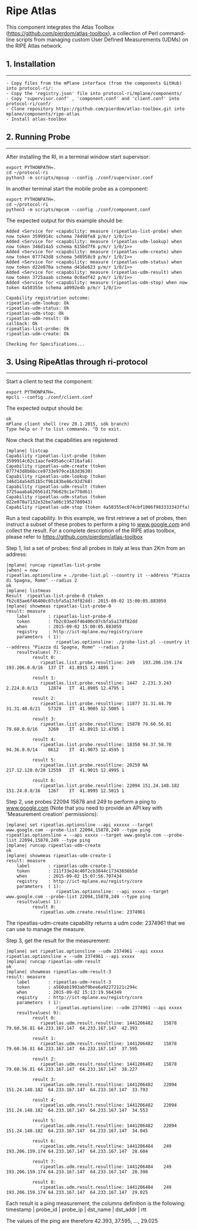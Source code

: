 # Ripe Atlas

This component integrates the Atlas Toolbox (https://github.com/pierdom/atlas-toolbox), 
a collection of Perl command-line scripts from managing custom User Defined Measurements (UDMs) 
on the RIPE Atlas network.

## 1. Installation
---------------------------------------

    - Copy files from the mPlane interface (from the components GitHub) into protocol-ri/:
    - Copy the 'registry.json' file into protocol-ri/mplane/components/
    - Copy 'supervisor.conf' , 'component.conf' and 'client.conf' into protocol-ri/conf/
    - Clone repository https://github.com/pierdom/atlas-toolbox.git into mplane/components/ripe-atlas
    - Install atlas-toolbox

## 2. Running Probe
---------------------------------------

After installing the RI, in a terminal window start supervisor:

```
export PYTHONPATH=.
cd ~/protocol-ri
python3 -m scripts/mpsup --config ./conf/supervisor.conf
```

In another terminal start the mobile probe as a component:

```
export PYTHONPATH=.
cd ~/protocol-ri 
python3 -m scripts/mpcom --config ./conf/component.conf 
```

The expected output for this example should be:

```
Added <Service for <capability: measure (ripeatlas-list-probe) when now token 3599914c schema 74498fe8 p/m/r 1/0/1>>
Added <Service for <capability: measure (ripeatlas-udm-lookup) when now token 346d14a5 schema 615bd7f6 p/m/r 1/0/1>>
Added <Service for <capability: measure (ripeatlas-udm-create) when now token 077743d8 schema 5d8958c9 p/m/r 1/0/1>>
Added <Service for <capability: measure (ripeatlas-udm-status) when now token d22e070a schema d416e623 p/m/r 1/0/1>>
Added <Service for <capability: measure (ripeatlas-udm-result) when now token 3725aaab schema 0c0adf42 p/m/r 1/0/1>>
Added <Service for <capability: measure (ripeatlas-udm-stop) when now token 4a50355e schema a8992e4b p/m/r 1/0/1>>

Capability registration outcome:
ripeatlas-udm-lookup: Ok
ripeatlas-udm-status: Ok
ripeatlas-udm-stop: Ok
ripeatlas-udm-result: Ok
callback: Ok
ripeatlas-list-probe: Ok
ripeatlas-udm-create: Ok

Checking for Specifications...
```

## 3. Using RipeAtlas through ri-protocol
---------------------------------------

Start a client to test the component:

```
export PYTHONPATH=.
mpcli --config ./conf/client.conf
```

The expected output should be:

```
ok
mPlane client shell (rev 20.1.2015, sdk branch)
Type help or ? to list commands. ^D to exit.
```

Now check that the capabilities are registered:

```
|mplane| listcap
Capability ripeatlas-list-probe (token 3599914c02c1aacfe495a6cc4716afa6)
Capability ripeatlas-udm-create (token 077743d8b6bcce9733e979ce183d3630)
Capability ripeatlas-udm-lookup (token 346d14a54d51b5cf9b183be86c92d768)
Capability ripeatlas-udm-result (token 3725aaaba620561d179b829c1e778d61)
Capability ripeatlas-udm-status (token d22e070a7132e32be7a06c1952780943)
Capability ripeatlas-udm-stop (token 4a50355ec074cbf1006f983333343ffa)
```

Run a test capability. In this example, we first retrieve a set of probes, then instruct a subset of these probes to perform a ping to www.google.com and collect the result.
For a complete description of the RIPE atlas toolbox, please refer to https://github.com/pierdom/atlas-toolbox

Step 1, list a set of probes: find all probes in Italy at less than 2Km from an address:

```
|mplane| runcap ripeatlas-list-probe
|when| = now
ripeatlas.optionsline = ./probe-list.pl --country it --address "Piazza di Spagna, Rome" --radius 2
ok
|mplane| listmeas
Result  ripeatlas-list-probe-0 (token fb2c03ae6f46400c07cbfa5a17df82dd): 2015-09-02 15:00:05.883059
|mplane| showmeas ripeatlas-list-probe-0
result: measure
    label       : ripeatlas-list-probe-0
    token       : fb2c03ae6f46400c07cbfa5a17df82dd
    when        : 2015-09-02 15:00:05.883059
    registry    : http://ict-mplane.eu/registry/core
    parameters  ( 1): 
                   ripeatlas.optionsline: ./probe-list.pl --country it --address "Piazza di Spagna, Rome" --radius 2
    resultvalues( 7):
          result 0:
             ripeatlas.list.probe.resultline: 249	193.206.159.174	193.206.0.0/16	137	IT	41.8915	12.4895	1

          result 1:
             ripeatlas.list.probe.resultline: 1447	2.231.3.243	2.224.0.0/13	12874	IT	41.8905	12.4795	1

          result 2:
             ripeatlas.list.probe.resultline: 11877	31.31.44.70	31.31.40.0/21	57329	IT	41.9005	12.5005	1

          result 3:
             ripeatlas.list.probe.resultline: 15878	79.60.56.81	79.60.0.0/16	3269	IT	41.8915	12.4705	1

          result 4:
             ripeatlas.list.probe.resultline: 18350	94.37.58.70	94.36.0.0/14	8612	IT	41.9075	12.4595	1

          result 5:
             ripeatlas.list.probe.resultline: 20259	NA	217.12.128.0/20	12559	IT	41.9015	12.4995	1

          result 6:
             ripeatlas.list.probe.resultline: 22094	151.24.148.182	151.24.0.0/16	1267	IT	41.8995	12.5015	1
```

Step 2, use probes 22094 15878 and 249 to perform a ping to www.google.com (Note that you need to provide an API key with 'Measurement creation' permissions):

```
|mplane| set ripeatlas.optionsline --api xxxxxx --target www.google.com --probe-list 22094,15878,249 --type ping
ripeatlas.optionsline = --api xxxxx --target www.google.com --probe-list 22094,15878,249 --type ping
|mplane| runcap ripeatlas-udm-create
ok
|mplane| showmeas ripeatlas-udm-create-1
result: measure
    label       : ripeatlas-udm-create-1
    token       : 211f33e24c40f2cb3844c17343656b5d
    when        : 2015-09-02 15:07:56.707434
    registry    : http://ict-mplane.eu/registry/core
    parameters  ( 1): 
                   ripeatlas.optionsline: --api xxxxx --target www.google.com --probe-list 22094,15878,249 --type ping
    resultvalues( 1):
          result 0:
             ripeatlas.udm.create.resultline: 2374961
```

The ripeatlas-udm-create capability returns a udm code: 2374961 that we can use to manage the measure.

Step 3, get the result for the measurement:

```
|mplane| set ripeatlas.optionsline --udm 2374961 --api xxxxx
ripeatlas.optionsline = --udm 2374961 --api xxxxx
|mplane| runcap ripeatlas-udm-result
ok
|mplane| showmeas ripeatlas-udm-result-3
result: measure
    label       : ripeatlas-udm-result-3
    token       : a560ab1903abf9bee6a92272121c294c
    when        : 2015-09-02 15:13:19.564349
    registry    : http://ict-mplane.eu/registry/core
    parameters  ( 1): 
                   ripeatlas.optionsline: --udm 2374961 --api xxxxx
    resultvalues( 9):
          result 0:
             ripeatlas.udm.result.resultline: 1441206482	15878	79.60.56.81	64.233.167.147	64.233.167.147	42.393

          result 1:
             ripeatlas.udm.result.resultline: 1441206482	15878	79.60.56.81	64.233.167.147	64.233.167.147	37.595

          result 2:
             ripeatlas.udm.result.resultline: 1441206482	15878	79.60.56.81	64.233.167.147	64.233.167.147	38.227

          result 3:
             ripeatlas.udm.result.resultline: 1441206482	22094	151.24.148.182	64.233.167.147	64.233.167.147	33.793

          result 4:
             ripeatlas.udm.result.resultline: 1441206482	22094	151.24.148.182	64.233.167.147	64.233.167.147	34.553

          result 5:
             ripeatlas.udm.result.resultline: 1441206482	22094	151.24.148.182	64.233.167.147	64.233.167.147	34.045

          result 6:
             ripeatlas.udm.result.resultline: 1441206484	249	193.206.159.174	64.233.167.147	64.233.167.147	28.604

          result 7:
             ripeatlas.udm.result.resultline: 1441206484	249	193.206.159.174	64.233.167.147	64.233.167.147	28.398

          result 8:
             ripeatlas.udm.result.resultline: 1441206484	249	193.206.159.174	64.233.167.147	64.233.167.147	29.025
```

Each result is a ping measurement, the columns definition is the following:
timestamp | probe_id | probe_ip | dst_name | dst_addr | rtt

The values of the ping are therefore 42.393, 37.595, ..., 29.025

